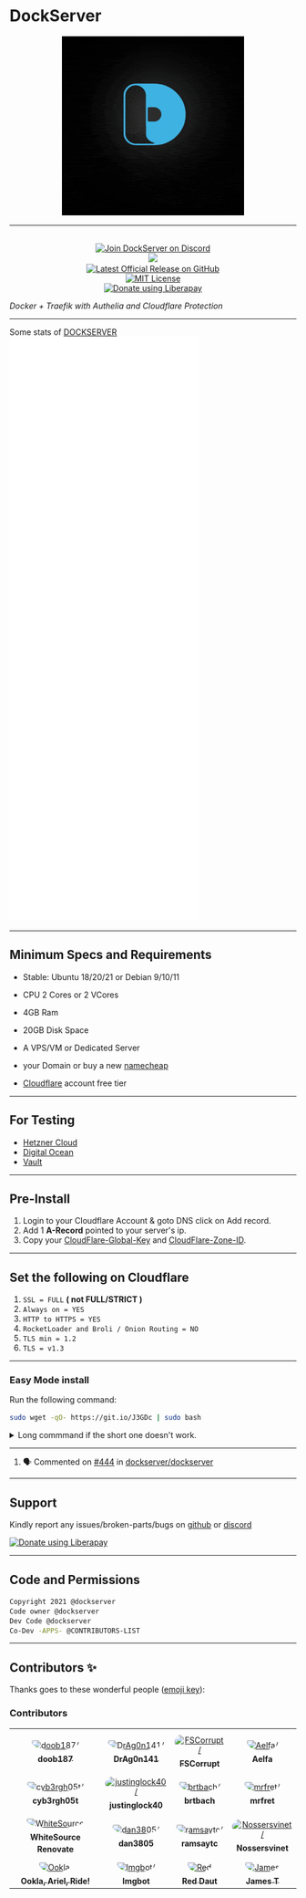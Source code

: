 # **DockServer**

<p align="center">
    <a href="https://dockserver.io">
      <img src="https://raw.githubusercontent.com/dockserver/dockserver/master/wiki/docs/img/dockservee_animated.gif" alt="Join DockServer community">
    </a>
</p>

----- 

<p align="center">
    </br>
    <a href="https://discord.gg/FYSvu83caM">
        <img src="https://discord.com/api/guilds/830478558995415100/widget.png?label=Discord%20Server&logo=discord" alt="Join DockServer on Discord">
    </a>
    </br>
    <img src="https://img.shields.io/liberapay/receives/dockserver.svg?logo=liberapay">
    </br>
    <a href="https://github.com/dockserver/dockserver/releases/latest">
        <img src="https://img.shields.io/github/v/release/dockserver/dockserver?include_prereleases&label=Latest%20Release&logo=github" alt="Latest Official Release on GitHub">
    </a>
    </br>
    <a href="https://github.com/dockserver/dockserver/blob/master/LICENSE">
        <img src="https://img.shields.io/github/license/dockserver/dockserver?label=License&logo=mit" alt="MIT License">
    </a>
    </br>
    <noscript>
      <a href="https://liberapay.com/dockserver/donate">
      <img alt="Donate using Liberapay" src="https://liberapay.com/assets/widgets/donate.svg"></a>
    </noscript>
</p>


_Docker + Traefik with Authelia and Cloudflare Protection_


---

Some stats of [DOCKSERVER](https://dockserver.io)![metrics](https://raw.githubusercontent.com/dockserver/dockserver/master/github-metrics.svg)


--- 


## Minimum Specs and Requirements

- Stable: Ubuntu 18/20/21 or Debian 9/10/11

- CPU 2 Cores or 2 VCores
- 4GB Ram
- 20GB Disk Space

- A VPS/VM or Dedicated Server
- your Domain or buy a new [namecheap](https://www.namecheap.com/)
- [Cloudflare](https://dash.cloudflare.com/sign-up) account free tier

---


## For Testing

- [Hetzner Cloud](https://www.hetzner.com/de/cloud)
- [Digital Ocean](https://www.digitalocean.com/)
- [Vault](https://www.vultr.com/)


---


## Pre-Install

1. Login to your Cloudflare Account & goto DNS click on Add record.
1. Add 1 **A-Record** pointed to your server's ip.
1. Copy your [CloudFlare-Global-Key](https://support.cloudflare.com/hc/en-us/articles/200167836-Managing-API-Tokens-and-Keys) and [CloudFlare-Zone-ID](https://support.cloudflare.com/hc/en-us/articles/200167836-Managing-API-Tokens-and-Keys).


---


## Set the following on Cloudflare

1. `SSL = FULL` **( not FULL/STRICT )**
1. `Always on = YES`
1. `HTTP to HTTPS = YES`
1. `RocketLoader and Broli / Onion Routing = NO`
1. `TLS min = 1.2`
1. `TLS = v1.3`


---


### Easy Mode install

Run the following command:

```sh
sudo wget -qO- https://git.io/J3GDc | sudo bash
```

<details>
  <summary>Long commmand if the short one doesn't work.</summary>
  <br />

```sh
sudo wget -qO- https://raw.githubusercontent.com/dockserver/dockserver/master/wgetfile.sh | sudo bash
```

</details>


---

<!--START_SECTION:activity-->

1. 🗣 Commented on [#444](https://github.com/dockserver/dockserver/issues/444) in [dockserver/dockserver](https://github.com/dockserver/dockserver)
<!--END_SECTION:activity-->


---

## Support

Kindly report any issues/broken-parts/bugs on [github](https://github.com/dockserver/dockserver/issues) or [discord](https://discord.gg/A7h7bKBCVa)

<noscript><a href="https://liberapay.com/dockserver/donate"><img alt="Donate using Liberapay" src="https://liberapay.com/assets/widgets/donate.svg"></a></noscript>

---

## Code and Permissions

```sh
Copyright 2021 @dockserver
Code owner @dockserver
Dev Code @dockserver
Co-Dev -APPS- @CONTRIBUTORS-LIST
```

---

## Contributors ✨

Thanks goes to these wonderful people ([emoji key](https://allcontributors.org/docs/en/emoji-key)):

<!-- ALL-CONTRIBUTORS-LIST:START - Do not remove or modify this section -->
<!-- prettier-ignore-start -->
<!-- markdownlint-disable -->

### Contributors

<table>
<tr>
    <td align="center" style="word-wrap: break-word; width: 75.0; height: 75.0">
        <a href=https://github.com/doob187>
            <img src=https://avatars.githubusercontent.com/u/60312740?v=4 width="50;"  style="border-radius:50%;align-items:center;justify-content:center;overflow:hidden;padding-top:10px" alt=doob187/>
            <br />
            <sub style="font-size:14px"><b>doob187</b></sub>
        </a>
    </td>
    <td align="center" style="word-wrap: break-word; width: 75.0; height: 75.0">
        <a href=https://github.com/drag0n141>
            <img src=https://avatars.githubusercontent.com/u/44865095?v=4 width="50;"  style="border-radius:50%;align-items:center;justify-content:center;overflow:hidden;padding-top:10px" alt=DrAg0n141/>
            <br />
            <sub style="font-size:14px"><b>DrAg0n141</b></sub>
        </a>
    </td>
    <td align="center" style="word-wrap: break-word; width: 75.0; height: 75.0">
        <a href=https://github.com/fscorrupt>
            <img src=https://avatars.githubusercontent.com/u/45659314?v=4 width="50;"  style="border-radius:50%;align-items:center;justify-content:center;overflow:hidden;padding-top:10px" alt=FSCorrupt/>
            <br />
            <sub style="font-size:14px"><b>FSCorrupt</b></sub>
        </a>
    </td>
    <td align="center" style="word-wrap: break-word; width: 75.0; height: 75.0">
        <a href=https://github.com/aelfa>
            <img src=https://avatars.githubusercontent.com/u/60222501?v=4 width="50;"  style="border-radius:50%;align-items:center;justify-content:center;overflow:hidden;padding-top:10px" alt=Aelfa/>
            <br />
            <sub style="font-size:14px"><b>Aelfa</b></sub>
        </a>
    </td>
</tr>
<tr>
    <td align="center" style="word-wrap: break-word; width: 75.0; height: 75.0">
        <a href=https://github.com/cyb3rgh05t>
            <img src=https://avatars.githubusercontent.com/u/5200101?v=4 width="50;"  style="border-radius:50%;align-items:center;justify-content:center;overflow:hidden;padding-top:10px" alt=cyb3rgh05t/>
            <br />
            <sub style="font-size:14px"><b>cyb3rgh05t</b></sub>
        </a>
    </td>
    <td align="center" style="word-wrap: break-word; width: 75.0; height: 75.0">
        <a href=https://github.com/justinglock40>
            <img src=https://avatars.githubusercontent.com/u/23133649?v=4 width="50;"  style="border-radius:50%;align-items:center;justify-content:center;overflow:hidden;padding-top:10px" alt=justinglock40/>
            <br />
            <sub style="font-size:14px"><b>justinglock40</b></sub>
        </a>
    </td>
    <td align="center" style="word-wrap: break-word; width: 75.0; height: 75.0">
        <a href=https://github.com/brtbach>
            <img src=https://avatars.githubusercontent.com/u/24246495?v=4 width="50;"  style="border-radius:50%;align-items:center;justify-content:center;overflow:hidden;padding-top:10px" alt=brtbach/>
            <br />
            <sub style="font-size:14px"><b>brtbach</b></sub>
        </a>
    </td>
    <td align="center" style="word-wrap: break-word; width: 75.0; height: 75.0">
        <a href=https://github.com/mrfret>
            <img src=https://avatars.githubusercontent.com/u/72273384?v=4 width="50;"  style="border-radius:50%;align-items:center;justify-content:center;overflow:hidden;padding-top:10px" alt=mrfret/>
            <br />
            <sub style="font-size:14px"><b>mrfret</b></sub>
        </a>
    </td>
</tr>
<tr>
    <td align="center" style="word-wrap: break-word; width: 75.0; height: 75.0">
        <a href=https://github.com/renovate-bot>
            <img src=https://avatars.githubusercontent.com/u/25180681?v=4 width="50;"  style="border-radius:50%;align-items:center;justify-content:center;overflow:hidden;padding-top:10px" alt=WhiteSource Renovate/>
            <br />
            <sub style="font-size:14px"><b>WhiteSource Renovate</b></sub>
        </a>
    </td>
    <td align="center" style="word-wrap: break-word; width: 75.0; height: 75.0">
        <a href=https://github.com/dan3805>
            <img src=https://avatars.githubusercontent.com/u/35934387?v=4 width="50;"  style="border-radius:50%;align-items:center;justify-content:center;overflow:hidden;padding-top:10px" alt=dan3805/>
            <br />
            <sub style="font-size:14px"><b>dan3805</b></sub>
        </a>
    </td>
    <td align="center" style="word-wrap: break-word; width: 75.0; height: 75.0">
        <a href=https://github.com/ramsaytc>
            <img src=https://avatars.githubusercontent.com/u/16809662?v=4 width="50;"  style="border-radius:50%;align-items:center;justify-content:center;overflow:hidden;padding-top:10px" alt=ramsaytc/>
            <br />
            <sub style="font-size:14px"><b>ramsaytc</b></sub>
        </a>
    </td>
    <td align="center" style="word-wrap: break-word; width: 75.0; height: 75.0">
        <a href=https://github.com/Nossersvinet>
            <img src=https://avatars.githubusercontent.com/u/83166809?v=4 width="50;"  style="border-radius:50%;align-items:center;justify-content:center;overflow:hidden;padding-top:10px" alt=Nossersvinet/>
            <br />
            <sub style="font-size:14px"><b>Nossersvinet</b></sub>
        </a>
    </td>
</tr>
<tr>
    <td align="center" style="word-wrap: break-word; width: 75.0; height: 75.0">
        <a href=https://github.com/ookla-ariel-ride>
            <img src=https://avatars.githubusercontent.com/u/42082417?v=4 width="50;"  style="border-radius:50%;align-items:center;justify-content:center;overflow:hidden;padding-top:10px" alt=Ookla, Ariel, Ride!/>
            <br />
            <sub style="font-size:14px"><b>Ookla, Ariel, Ride!</b></sub>
        </a>
    </td>
    <td align="center" style="word-wrap: break-word; width: 75.0; height: 75.0">
        <a href=https://github.com/ImgBotApp>
            <img src=https://avatars.githubusercontent.com/u/31427850?v=4 width="50;"  style="border-radius:50%;align-items:center;justify-content:center;overflow:hidden;padding-top:10px" alt=Imgbot/>
            <br />
            <sub style="font-size:14px"><b>Imgbot</b></sub>
        </a>
    </td>
    <td align="center" style="word-wrap: break-word; width: 75.0; height: 75.0">
        <a href=https://github.com/RedDaut>
            <img src=https://avatars.githubusercontent.com/u/78737369?v=4 width="50;"  style="border-radius:50%;align-items:center;justify-content:center;overflow:hidden;padding-top:10px" alt=Red Daut/>
            <br />
            <sub style="font-size:14px"><b>Red Daut</b></sub>
        </a>
    </td>
    <td align="center" style="word-wrap: break-word; width: 75.0; height: 75.0">
        <a href=https://github.com/townsmcp>
            <img src=https://avatars.githubusercontent.com/u/14061617?v=4 width="50;"  style="border-radius:50%;align-items:center;justify-content:center;overflow:hidden;padding-top:10px" alt=James T/>
            <br />
            <sub style="font-size:14px"><b>James T</b></sub>
        </a>
    </td>
</tr>
</table>
<!-- markdownlint-restore -->
<!-- prettier-ignore-end -->

<!-- ALL-CONTRIBUTORS-LIST:END -->


